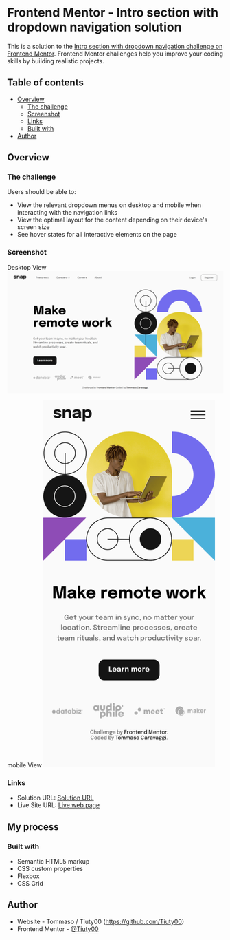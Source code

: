 # Frontend Mentor - Intro section with dropdown navigation solution

This is a solution to the [Intro section with dropdown navigation challenge on Frontend Mentor](https://www.frontendmentor.io/challenges/intro-section-with-dropdown-navigation-ryaPetHE5). Frontend Mentor challenges help you improve your coding skills by building realistic projects. 

## Table of contents

- [Overview](#overview)
  - [The challenge](#the-challenge)
  - [Screenshot](#screenshot)
  - [Links](#links)
  - [Built with](#built-with)
- [Author](#author)


## Overview

### The challenge

Users should be able to:

- View the relevant dropdown menus on desktop and mobile when interacting with the navigation links
- View the optimal layout for the content depending on their device's screen size
- See hover states for all interactive elements on the page

### Screenshot

Desktop View <img src=https://github.com/Tiuty00/webmenudropdown/blob/main/desktop-screenshot.png/>

mobile View <img src=https://github.com/Tiuty00/webmenudropdown/blob/main/mobile-screenshot.png/ width="400"/>


### Links

- Solution URL: [Solution URL](https://github.com/Tiuty00/webmenudropdown)
- Live Site URL: [Live web page](https://tiuty00.github.io/webmenudropdown)

## My process

### Built with

- Semantic HTML5 markup
- CSS custom properties
- Flexbox
- CSS Grid


## Author

- Website - Tommaso / Tiuty00 (https://github.com/Tiuty00)
- Frontend Mentor - [@Tiuty00](https://www.frontendmentor.io/profile/Tiuty00)

